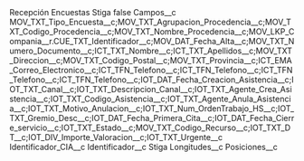 <?xml version="1.0" encoding="UTF-8"?>
<CustomMetadata xmlns="http://soap.sforce.com/2006/04/metadata" xmlns:xsi="http://www.w3.org/2001/XMLSchema-instance" xmlns:xsd="http://www.w3.org/2001/XMLSchema">
    <label>Recepción Encuestas Stiga</label>
    <protected>false</protected>
    <values>
        <field>Campos__c</field>
        <value xsi:type="xsd:string">MOV_TXT_Tipo_Encuesta__c;MOV_TXT_Agrupacion_Procedencia__c;MOV_TXT_Codigo_Procedencia__c;MOV_TXT_Nombre_Procedencia__c;MOV_LKP_Compania__r.CUE_TXT_Identificador__c;MOV_DAT_Fecha_Alta__c;MOV_TXT_Numero_Documento__c;ICT_TXT_Nombre__c;ICT_TXT_Apellidos__c;MOV_TXT_Direccion__c;MOV_TXT_Codigo_Postal__c;MOV_TXT_Provincia__c;ICT_EMA_Correo_Electronico__c;ICT_TFN_Telefono__c;ICT_TFN_Telefono__c;ICT_TFN_Telefono__c;ICT_TFN_Telefono__c;IOT_DAT_Fecha_Creacion_Asistencia__c;IOT_TXT_Canal__c;IOT_TXT_Descripcion_Canal__c;IOT_TXT_Agente_Crea_Asistencia__c;IOT_TXT_Codigo_Asistencia__c;IOT_TXT_Agente_Anula_Asistencia__c;IOT_TXT_Motivo_Anulacion__c;IOT_TXT_Num_OrdenTrabajo_HS__c;IOT_TXT_Gremio_Desc__c;IOT_DAT_Fecha_Primera_Cita__c;IOT_DAT_Fecha_Cierre_servicio__c;IOT_TXT_Estado__c;MOV_TXT_Codigo_Recurso__c;IOT_TXT_DT__c;IOT_DIV_Importe_Valoracion__c;IOT_TXT_Urgente__c</value>
    </values>
    <values>
        <field>Identificador_CIA__c</field>
        <value xsi:nil="true"/>
    </values>
    <values>
        <field>Identificador__c</field>
        <value xsi:type="xsd:string">Stiga</value>
    </values>
    <values>
        <field>Longitudes__c</field>
        <value xsi:nil="true"/>
    </values>
    <values>
        <field>Posiciones__c</field>
        <value xsi:nil="true"/>
    </values>
</CustomMetadata>

